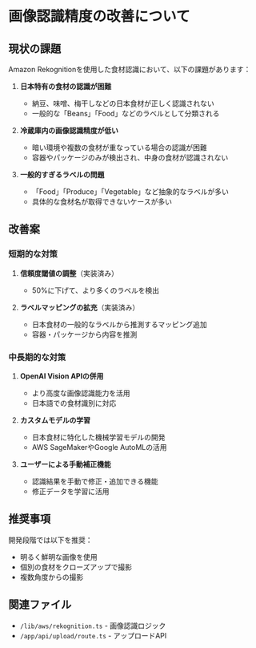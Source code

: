 # 画像認識精度の改善について

## 現状の課題

Amazon Rekognitionを使用した食材認識において、以下の課題があります：

1. **日本特有の食材の認識が困難**
   - 納豆、味噌、梅干しなどの日本食材が正しく認識されない
   - 一般的な「Beans」「Food」などのラベルとして分類される

2. **冷蔵庫内の画像認識精度が低い**
   - 暗い環境や複数の食材が重なっている場合の認識が困難
   - 容器やパッケージのみが検出され、中身の食材が認識されない

3. **一般的すぎるラベルの問題**
   - 「Food」「Produce」「Vegetable」など抽象的なラベルが多い
   - 具体的な食材名が取得できないケースが多い

## 改善案

### 短期的な対策
1. **信頼度閾値の調整**（実装済み）
   - 50%に下げて、より多くのラベルを検出
   
2. **ラベルマッピングの拡充**（実装済み）
   - 日本食材の一般的なラベルから推測するマッピング追加
   - 容器・パッケージから内容を推測

### 中長期的な対策
1. **OpenAI Vision APIの併用**
   - より高度な画像認識能力を活用
   - 日本語での食材識別に対応

2. **カスタムモデルの学習**
   - 日本食材に特化した機械学習モデルの開発
   - AWS SageMakerやGoogle AutoMLの活用

3. **ユーザーによる手動補正機能**
   - 認識結果を手動で修正・追加できる機能
   - 修正データを学習に活用

## 推奨事項

開発段階では以下を推奨：
- 明るく鮮明な画像を使用
- 個別の食材をクローズアップで撮影
- 複数角度からの撮影

## 関連ファイル
- `/lib/aws/rekognition.ts` - 画像認識ロジック
- `/app/api/upload/route.ts` - アップロードAPI